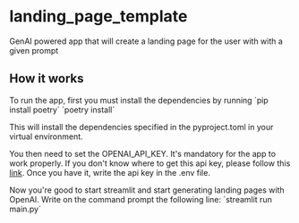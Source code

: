 # landing_page_template
GenAI powered app that will create a landing page for the user with with a given prompt

## How it works

To run the app, first you must install the dependencies by running
´pip install poetry´
´poetry install´

This will install the dependencies specified in the pyproject.toml in your virtual environment.

You then need to set the OPENAI_API_KEY. It's mandatory for the app to work properly. If you don't know where to get this api key, please follow this [link](https://help.openai.com/en/articles/4936850-where-do-i-find-my-openai-api-key). Once you have it, write the api key in the .env file.

Now you're good to start streamlit and start generating landing pages with OpenAI. Write on the command prompt the following line:
´streamlit run main.py´
